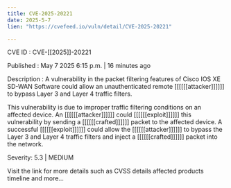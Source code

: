 ```yaml
---
title: CVE-2025-20221
date: 2025-5-7
lien: "https://cvefeed.io/vuln/detail/CVE-2025-20221"

---
```


CVE ID : CVE-[[2025]]-20221

Published :  May 7
2025
6:15 p.m. | 16 minutes ago

Description : A vulnerability in the packet filtering features of Cisco IOS XE SD-WAN Software could allow an unauthenticated
remote [[[[[[attacker]]]]]] to bypass Layer 3 and Layer 4 traffic filters. 

 This vulnerability is due to improper traffic filtering conditions on an affected device. An [[[[[[attacker]]]]]] could [[[[[[exploit]]]]]] this vulnerability by sending a [[[[[[crafted]]]]]] packet to the affected device. A successful [[[[[[exploit]]]]]] could allow the [[[[[[attacker]]]]]] to bypass the Layer 3 and Layer 4 traffic filters and inject a [[[[[[crafted]]]]]] packet into the network.

Severity: 5.3 | MEDIUM

Visit the link for more details
such as CVSS details
affected products
timeline
and more...
